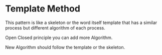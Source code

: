 # Template Method

This pattern is like a skeleton or the word itself template that has a similar process but different algorithm of each process.

Open Closed principle you can add more Algorithm.

New Algorithm should follow the template or the skeleton.
